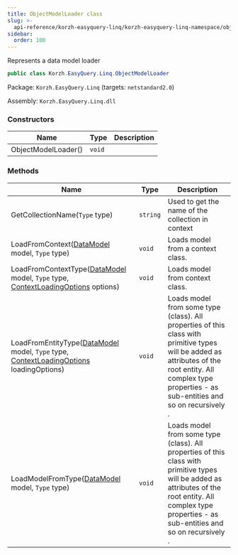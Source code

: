 ```yaml
---
title: ObjectModelLoader class
slug: >-
  api-reference/korzh-easyquery-linq/korzh-easyquery-linq-namespace/objectmodelloader-class
sidebar:
  order: 100
---
```


Represents a data model loader
```csharp
public class Korzh.EasyQuery.Linq.ObjectModelLoader

```
Package: `Korzh.EasyQuery.Linq` (targets: `netstandard2.0`)

Assembly: `Korzh.EasyQuery.Linq.dll`

### Constructors

| Name | Type | Description | 
| --- | --- | --- | 
| ObjectModelLoader() | `void` |  | 


### Methods

| Name | Type | Description | 
| --- | --- | --- | 
| GetCollectionName(`Type` type) | `string` | Used to get the name of the collection in context | 
| LoadFromContext([DataModel](/easyquery/docs/api-reference/korzh-easyquery/korzh-easyquery-namespace/datamodel-class) model, `Type` type) | `void` | Loads model from a context class. | 
| LoadFromContextType([DataModel](/easyquery/docs/api-reference/korzh-easyquery/korzh-easyquery-namespace/datamodel-class) model, `Type` type, [ContextLoadingOptions](/easyquery/docs/api-reference/korzh-easyquery-linq/korzh-easyquery-linq-namespace/contextloadingoptions-enum) options) | `void` | Loads model from context class. | 
| LoadFromEntityType([DataModel](/easyquery/docs/api-reference/korzh-easyquery/korzh-easyquery-namespace/datamodel-class) model, `Type` type, [ContextLoadingOptions](/easyquery/docs/api-reference/korzh-easyquery-linq/korzh-easyquery-linq-namespace/contextloadingoptions-enum) loadingOptions) | `void` | Loads model from some type (class).  All properties of this class with primitive types will be added as attributes of the root entity.  All complex type properties - as sub-entities and so on recursively . | 
| LoadModelFromType([DataModel](/easyquery/docs/api-reference/korzh-easyquery/korzh-easyquery-namespace/datamodel-class) model, `Type` type) | `void` | Loads model from some type (class).  All properties of this class with primitive types will be added as attributes of the root entity.  All complex type properties - as sub-entities and so on recursively . |

